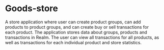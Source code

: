 # Goods-store

A store application where user can create product groups, can add products to product groups, and can create buy or sell transactions for each product. The application stores data about groups, products and transactions in Realm. The user can view all transactions for all products, as well as transactions for each individual product and store statistics.

